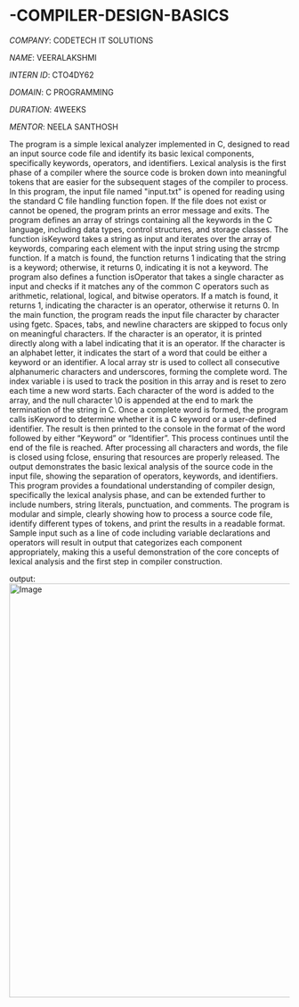 # -COMPILER-DESIGN-BASICS
*COMPANY*: CODETECH IT SOLUTIONS

*NAME*: VEERALAKSHMI

*INTERN ID*: CTO4DY62

*DOMAIN*: C PROGRAMMING

*DURATION*: 4WEEKS

*MENTOR*: NEELA SANTHOSH

The program is a simple lexical analyzer implemented in C, designed to read an input source code file and identify its basic lexical components, specifically keywords, operators, and identifiers. Lexical analysis is the first phase of a compiler where the source code is broken down into meaningful tokens that are easier for the subsequent stages of the compiler to process. In this program, the input file named "input.txt" is opened for reading using the standard C file handling function fopen. If the file does not exist or cannot be opened, the program prints an error message and exits. The program defines an array of strings containing all the keywords in the C language, including data types, control structures, and storage classes. The function isKeyword takes a string as input and iterates over the array of keywords, comparing each element with the input string using the strcmp function. If a match is found, the function returns 1 indicating that the string is a keyword; otherwise, it returns 0, indicating it is not a keyword. The program also defines a function isOperator that takes a single character as input and checks if it matches any of the common C operators such as arithmetic, relational, logical, and bitwise operators. If a match is found, it returns 1, indicating the character is an operator, otherwise it returns 0. In the main function, the program reads the input file character by character using fgetc. Spaces, tabs, and newline characters are skipped to focus only on meaningful characters. If the character is an operator, it is printed directly along with a label indicating that it is an operator. If the character is an alphabet letter, it indicates the start of a word that could be either a keyword or an identifier. A local array str is used to collect all consecutive alphanumeric characters and underscores, forming the complete word. The index variable i is used to track the position in this array and is reset to zero each time a new word starts. Each character of the word is added to the array, and the null character \0 is appended at the end to mark the termination of the string in C. Once a complete word is formed, the program calls isKeyword to determine whether it is a C keyword or a user-defined identifier. The result is then printed to the console in the format of the word followed by either “Keyword” or “Identifier”. This process continues until the end of the file is reached. After processing all characters and words, the file is closed using fclose, ensuring that resources are properly released. The output demonstrates the basic lexical analysis of the source code in the input file, showing the separation of operators, keywords, and identifiers. This program provides a foundational understanding of compiler design, specifically the lexical analysis phase, and can be extended further to include numbers, string literals, punctuation, and comments. The program is modular and simple, clearly showing how to process a source code file, identify different types of tokens, and print the results in a readable format. Sample input such as a line of code including variable declarations and operators will result in output that categorizes each component appropriately, making this a useful demonstration of the core concepts of lexical analysis and the first step in compiler construction.

output:
<img width="1601" height="742" alt="Image" src="https://github.com/user-attachments/assets/0786f371-1470-4cfd-8a4b-07b0d38bc8ce" />

